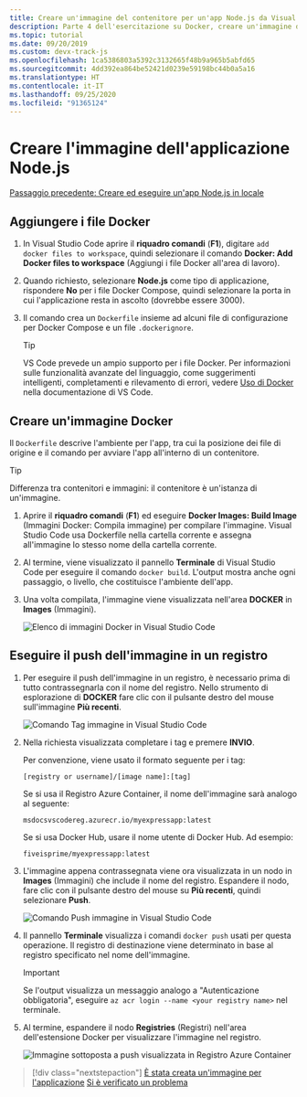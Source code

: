 ```yaml
---
title: Creare un'immagine del contenitore per un'app Node.js da Visual Studio Code
description: Parte 4 dell'esercitazione su Docker, creare un'immagine di applicazione Node.js
ms.topic: tutorial
ms.date: 09/20/2019
ms.custom: devx-track-js
ms.openlocfilehash: 1ca5386803a5392c3132665f48b9a965b5abfd65
ms.sourcegitcommit: 4dd392ea864be52421d0239e59198bc44b0a5a16
ms.translationtype: HT
ms.contentlocale: it-IT
ms.lasthandoff: 09/25/2020
ms.locfileid: "91365124"
---
```

# <a name="create-your-nodejs-application-image"></a>Creare l'immagine dell'applicazione Node.js

[Passaggio precedente: Creare ed eseguire un'app Node.js in locale](tutorial-vscode-docker-node-03.md)

## <a name="add-docker-files"></a>Aggiungere i file Docker

1. In Visual Studio Code aprire il **riquadro comandi** (**F1**), digitare `add docker files to workspace`, quindi selezionare il comando **Docker: Add Docker files to workspace** (Aggiungi i file Docker all'area di lavoro).

1. Quando richiesto, selezionare **Node.js** come tipo di applicazione, rispondere **No** per i file Docker Compose, quindi selezionare la porta in cui l'applicazione resta in ascolto (dovrebbe essere 3000).

1. Il comando crea un `Dockerfile` insieme ad alcuni file di configurazione per Docker Compose e un file `.dockerignore`.

    > [!TIP]
    > VS Code prevede un ampio supporto per i file Docker. Per informazioni sulle funzionalità avanzate del linguaggio, come suggerimenti intelligenti, completamenti e rilevamento di errori, vedere [Uso di Docker](https://code.visualstudio.com/docs/azure/docker) nella documentazione di VS Code.

## <a name="build-a-docker-image"></a>Creare un'immagine Docker

Il `Dockerfile` descrive l'ambiente per l'app, tra cui la posizione dei file di origine e il comando per avviare l'app all'interno di un contenitore.

> [!TIP]
> Differenza tra contenitori e immagini: il contenitore è un'istanza di un'immagine.

1. Aprire il **riquadro comandi** (**F1**) ed eseguire **Docker Images: Build Image** (Immagini Docker: Compila immagine) per compilare l'immagine. Visual Studio Code usa Dockerfile nella cartella corrente e assegna all'immagine lo stesso nome della cartella corrente.

1. Al termine, viene visualizzato il pannello **Terminale** di Visual Studio Code per eseguire il comando `docker build`. L'output mostra anche ogni passaggio, o livello, che costituisce l'ambiente dell'app.

1. Una volta compilata, l'immagine viene visualizzata nell'area **DOCKER** in **Images** (Immagini).

    ![Elenco di immagini Docker in Visual Studio Code](media/deploy-containers/image-list.png)

## <a name="push-the-image-to-a-registry"></a>Eseguire il push dell'immagine in un registro

1. Per eseguire il push dell'immagine in un registro, è necessario prima di tutto contrassegnarla con il nome del registro. Nello strumento di esplorazione di **DOCKER** fare clic con il pulsante destro del mouse sull'immagine **Più recenti**.

    ![Comando Tag immagine in Visual Studio Code](media/deploy-containers/tag-command.png)

1. Nella richiesta visualizzata completare i tag e premere **INVIO**.

    Per convenzione, viene usato il formato seguente per i tag:

    `[registry or username]/[image name]:[tag]`

    Se si usa il Registro Azure Container, il nome dell'immagine sarà analogo al seguente:

    `msdocsvscodereg.azurecr.io/myexpressapp:latest`

    Se si usa Docker Hub, usare il nome utente di Docker Hub. Ad esempio:

    `fiveisprime/myexpressapp:latest`

1. L'immagine appena contrassegnata viene ora visualizzata in un nodo in **Images** (Immagini) che include il nome del registro. Espandere il nodo, fare clic con il pulsante destro del mouse su **Più recenti**, quindi selezionare **Push**.

    ![Comando Push immagine in Visual Studio Code](media/deploy-containers/push-command.png)

1. Il pannello **Terminale** visualizza i comandi `docker push` usati per questa operazione. Il registro di destinazione viene determinato in base al registro specificato nel nome dell'immagine.

   > [!IMPORTANT]
   > Se l'output visualizza un messaggio analogo a "Autenticazione obbligatoria", eseguire `az acr login --name <your registry name>` nel terminale.

1. Al termine, espandere il nodo **Registries** (Registri) nell'area dell'estensione Docker per visualizzare l'immagine nel registro.

    ![Immagine sottoposta a push visualizzata in Registro Azure Container](media/deploy-containers/image-in-acr.png)

> [!div class="nextstepaction"]
> [È stata creata un'immagine per l'applicazione](tutorial-vscode-docker-node-05.md) [Si è verificato un problema](https://www.research.net/r/PWZWZ52?tutorial=docker-extension&step=containerize-app)
